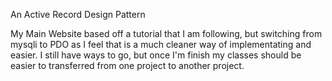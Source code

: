 An Active Record Design Pattern

My Main Website based off a tutorial that I am following, but switching from mysqli to PDO as I feel that is a much cleaner way of implementating and easier. I still have ways to go, but once I'm finish my classes should be easier to transferred from one project to another project.
